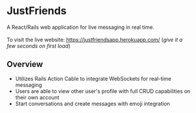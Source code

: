 # JustFriends

A React/Rails web application for live messaging in real time.
<br>
<br>
To visit the live website: https://justfriendsapp.herokuapp.com/ (*give it a few seconds on first load*)

## Overview

- Utilizes Rails Action Cable to integrate WebSockets for real-time messaging
- Users are able to view other user's profile with full CRUD capabilities on their own account
- Start conversations and create messages with emoji integration 
